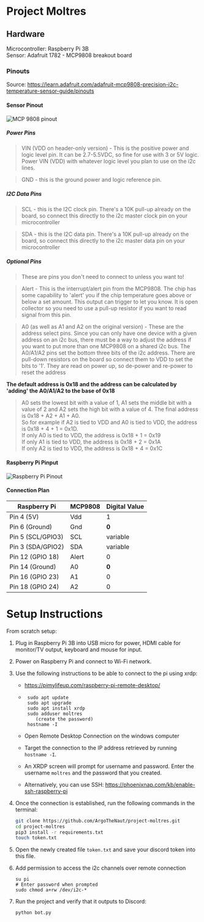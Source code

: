 # Project Moltres

## Hardware

Microcontroller: Raspberry Pi 3B  
Sensor: Adafruit 1782 - MCP9808 breakout board

### Pinouts

Source: https://learn.adafruit.com/adafruit-mcp9808-precision-i2c-temperature-sensor-guide/pinouts

#### Sensor Pinout

![MCP 9808 pinout](https://cdn-learn.adafruit.com/assets/assets/000/015/726/large1024/adafruit_products_2.png?1396474366)

##### Power Pins

> VIN (VDD on header-only version) - This is the positive power and logic level pin. It can be 2.7-5.5VDC, so fine for use with 3 or 5V logic. Power VIN (VDD) with whatever logic level you plan to use on the i2c lines.

> GND - this is the ground power and logic reference pin.

##### I2C Data Pins

> SCL - this is the I2C clock pin. There's a 10K pull-up already on the board, so connect this directly to the i2c master clock pin on your microcontroller

> SDA - this is the I2C data pin. There's a 10K pull-up already on the board, so connect this directly to the i2c master data pin on your microcontroller

##### Optional Pins

> These are pins you don't need to connect to unless you want to!

> Alert - This is the interrupt/alert pin from the MCP9808. The chip has some capability to 'alert' you if the chip temperature goes above or below a set amount. This output can trigger to let you know. It is open collector so you need to use a pull-up resistor if you want to read signal from this pin.

> A0 (as well as A1 and A2 on the original version) - These are the address select pins. Since you can only have one device with a given address on an i2c bus, there must be a way to adjust the address if you want to put more than one MCP9808 on a shared i2c bus. The A0/A1/A2 pins set the bottom three bits of the i2c address. There are pull-down resistors on the board so connect them to VDD to set the bits to '1'. They are read on power up, so de-power and re-power to reset the address

**The default address is 0x18 and the address can be calculated by 'adding' the A0/A1/A2 to the base of 0x18**

> A0 sets the lowest bit with a value of 1, A1 sets the middle bit with a value of 2 and A2 sets the high bit with a value of 4. The final address is 0x18 + A2 + A1 + A0.  
> So for example if A2 is tied to VDD and A0 is tied to VDD, the address is 0x18 + 4 + 1 = 0x1D.  
> If only A0 is tied to VDD, the address is 0x18 + 1 = 0x19  
> If only A1 is tied to VDD, the address is 0x18 + 2 = 0x1A  
> If only A2 is tied to VDD, the address is 0x18 + 4 = 0x1C

#### Raspberry Pi Pinput

![Raspberry Pi Pinout](https://media.discordapp.net/attachments/1140663336996974623/1140663731022475304/image0.jpg)

#### Connection Plan

| Raspberry Pi      | MCP9808 | Digital Value |
| ----------------- | ------- | ------------- |
| Pin 4 (5V)        | Vdd     | 1             |
| Pin 6 (Ground)    | Gnd     | **0**         |
| Pin 5 (SCL/GPIO3) | SCL     | variable      |
| Pin 3 (SDA/GPIO2) | SDA     | variable      |
| Pin 12 (GPIO 18)  | Alert   | 0             |
| Pin 14 (Ground)   | A0      | **0**         |
| Pin 16 (GPIO 23)  | A1      | 0             |
| Pin 18 (GPIO 24)  | A2      | 0             |

# Setup Instructions

From scratch setup:

1. Plug in Raspberry Pi 3B into USB micro for power, HDMI cable for monitor/TV output, keyboard and mouse for input.
1. Power on Raspberry Pi and connect to Wi-Fi network.
1. Use the following instructions to be able to connect to the pi using xrdp:

   - https://pimylifeup.com/raspberry-pi-remote-desktop/
   - ```
      sudo apt update
      sudo apt upgrade
      sudo apt install xrdp
      sudo adduser moltres
         (create the password)
      hostname -I
     ```
   - Open Remote Desktop Connection on the windows computer
   - Target the connection to the IP address retrieved by running `hostname -I`.
   - An XRDP screen will prompt for username and password. Enter the username `moltres` and the password that you created.

   - Alternatively, you can use SSH: https://phoenixnap.com/kb/enable-ssh-raspberry-pi

1. Once the connection is established, run the following commands in the terminal:
   ```bash
   git clone https://github.com/ArgoTheNaut/project-moltres.git
   cd project-moltres
   pip3 install -r requirements.txt
   touch token.txt
   ```
1. Open the newly created file `token.txt` and save your discord token into this file.

1. Add permission to access the i2c channels over remote connection

   ```
   su pi
   # Enter password when prompted
   sudo chmod a+rw /dev/i2c-*
   ```

1. Run the project and verify that it outputs to Discord:
   ```
   python bot.py
   ```
